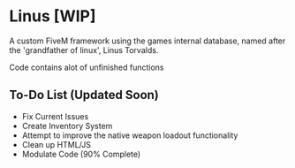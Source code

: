 # Linus [WIP]
A custom FiveM framework using the games internal database, named after the 'grandfather of linux', Linus Torvalds.

Code contains alot of unfinished functions


## To-Do List (Updated Soon)

- Fix Current Issues
- Create Inventory System
- Attempt to improve the native weapon loadout functionality
- Clean up HTML/JS
- Modulate Code (90% Complete)
